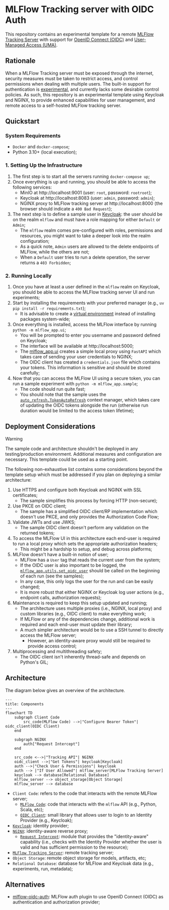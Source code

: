 # MLFlow Tracking server with OIDC Auth

This repository contains an experimental template for a remote [MLFlow Tracking Server](https://mlflow.org/docs/latest/ml/tracking/server/) with support for [OpenID Connect (OIDC)](https://openid.net/developers/how-connect-works/) and [User-Managed Access (UMA)](https://docs.kantarainitiative.org/uma/wg/rec-oauth-uma-grant-2.0.html). 

## Rationale

When a MLFlow Tracking server must be exposed through the internet, security measures must be taken to restrict access, and control permissions when dealing with multiple users. The built-in support for authentication is [experimental](https://mlflow.org/docs/latest/ml/auth/), and currently lacks some desirable control policies. As such, this repository is an experimental template using Keycloak and NGINX, to provide enhanced capabilities for user management, and remote access to a self-hosted MLFlow tracking server.

## Quickstart

### System Requirements

- `Docker` and `docker-compose`;
- Python 3.10+ (local execution);

### 1. Setting Up the Infrastructure

1. The first step is to start all the servers running `docker-compose up`;
2. Once everything is up and running, you should be able to access the following services:
    - MinIO at http://localhost:9001 (user: `root`, password: `rootroot`);
    - Keycloak at http://localhost:8083 (user: `admin`, password: `admin`);
    - NGINX proxy to MLFlow tracking server at http://localhost:8000 (the browser should indicate a `400 Bad Request`);  
3. The next step is to define a sample user in [Keycloak](https://www.keycloak.org/docs/latest/server_admin/index.html#assembly-managing-users_server_administration_guide): the user should be on the realm `mlflow` and must have a role mapping for either `Default` or `Admin`;
    - The `mlflow` realm comes pre-configured with roles, permissions and resources, you might want to take a deeper look into the realm configuration;
    - As a quick note, `Admin` users are allowed to the delete endpoints of MLFlow, while the others are not;
    - When a `Default` user tries to run a delete operation, the server returns a `403 Forbidden`;

### 2. Running Locally

1. Once you have at least a user defined in the `mlflow` realm on Keycloak, you should be able to access the MLFlow tracking server UI and run experiments;
2. Start by installing the requirements with your preferred manager (e.g., `uv pip install -r requirements.txt`);
    - It is advisable to create a [virtual environment](https://docs.python.org/3/library/venv.html) instead of installing packages system-wide;
3. Once everything is installed, access the MLFlow interface by running `python -m mlflow_app.ui`;
    - You will be prompted to enter you username and password defined on Keycloak;
    - The interface will be available at http://localhost:5000;
    - The [mlflow_app.ui](./mlflow_app/ui.py) creates a simple local proxy using `FastAPI` which takes care of sending your user credentials to NGINX;
    - The OIDC client has created a `credentials.json` file which contains your tokens. This information is sensitive and should be stored carefully;
4. Now that you can access the MLFlow UI using a secure token, you can run a sample experiment with `python -m mlflow_app.sample`;
    - The code should run quite fast;
    - You should note that the sample uses the [`auto_refresh.TokenAutoRefresh`](./mlflow_app/auto_refresh.py) context manager, which takes care of updating the OIDC tokens alongside the run (otherwise run duration would be limited to the access token lifetime);

## Deployment Considerations

> [!WARNING]  
> The sample code and architecture shouldn't be deployed in any testing/production environment. Additional measures and configuration are necessary. This template could be used as a starting point.

The following non-exhaustive list contains some considerations beyond the template setup which must be addressed if you plan on deploying a similar architecture:

1. Use HTTPS and configure both Keycloak and NGINX with SSL certificates;
    - The sample simplifies this process by forcing HTTP (non-secure);
2. Use PKCE on OIDC client;
    - The sample has a simplified OIDC client/RP implementation which doesn't use PKCE, and only provides the Authorization Code Flow;
3. Validate JWTs and use JWKS;
    - The sample OIDC client doesn't perform any validation on the returned tokens;
4. To access the MLFlow UI in this architecture each end-user is required to run a local proxy which sets the appropriate authorization headers;
    - This might be a hardship to setup, and debug across platforms;
5. MLFlow doesn't have a built-in notion of user;
    - MLFlow has a `User` tag that reads the current user from the system;
    - If the OIDC user is also important to be logged, the [`mlflow_app.utils.set_oidc_user`](./mlflow_app/utils.py) should be called on the beginning of each run (see the samples);
    - In any case, this only logs the user for the run and can be easily changed;
    - It is more robust that either NGINX or Keycloak log user actions (e.g., endpoint calls, authorization requests);
6. Maintenance is required to keep this setup updated and running;
    - The architecture uses multiple proxies (i.e., NGINX, local proxy) and custom libraries (e.g., OIDC client) to make everything work;
    - If MLFlow or any of the dependencies change, additional work is required and each end-user must update their library;
    - A much simpler architecture would be to use a SSH tunnel to directly access the MLFlow server;
        - However, an identity-aware proxy would still be required to provide access control;
7. Multiprocessing and multithreading safety;
    - The OIDC client isn't inherently thread-safe and depends on Python's GIL;

## Architecture

The diagram below gives an overview of the architecture. 

```mermaid
---
title: Components
---
flowchart TD
    subgraph Client Code
        src_code(MLFlow Code) -->|"Configure Bearer Token"| oidc_client(OIDC Client)
    end

    subgraph NGINX
        auth["Request Intercept"]
    end

    src_code <-->|"Tracking API"| NGINX
    oidc_client -->|"Get Tokens"| keycloak[Keycloak]
    auth -->|"Check User & Permissions"| keycloak
    auth --> |"If User Allowed"| mlflow_server[MLFlow Tracking Server]
    keycloak --> database[Relational Database]
    mlflow_server --> object_storage[Object Storage]
    mlflow_server --> database
```

- `Client Code`: refers to the code that interacts with the remote MLFlow server;
    - [`MLFlow Code`](./mlflow_app): code that interacts with the `mlflow` API (e.g., Python, Scala, etc);
    - [`OIDC Client`](./oidc_client): small library that allows user to login to an Identity Provider (e.g., Keycloak);
- [`Keycloak`](./keycloak): identity provider;
- [`NGINX`](./nginx): identity-aware reverse proxy;
    - [`Request Intercept`](./nginx/scripts/intercept.js): module that provides the "identity-aware" capability (i.e., checks with the Identity Provider whether the user is valid and has sufficient permission to the resource);
- [`MLFlow Tracking Server`](./mlflow-server): remote tracking server;
- `Object Storage`: remote object storage for models, artifacts, etc;
- `Relational Database`: database for MLFlow and Keycloak data (e.g., experiments, run, metadata);

## Alternatives

- [mlflow-oidc-auth](https://github.com/mlflow-oidc/mlflow-oidc-auth): MLFlow auth plugin to use OpenID Connect (OIDC) as authentication and authorization provider;

